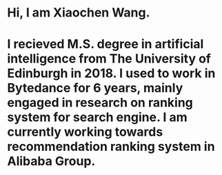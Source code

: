 
# Hi, I am Xiaochen Wang.

# I recieved M.S. degree in artificial intelligence from The University of Edinburgh in 2018. I used to work in Bytedance for 6 years, mainly engaged in research on ranking system for search engine.  I am currently working towards recommendation ranking system in Alibaba Group.
